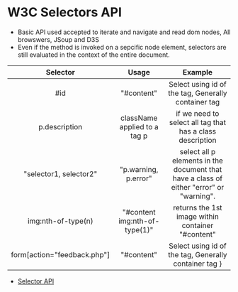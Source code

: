 # W3C Selectors API
* Basic API used accepted to iterate and navigate and read dom nodes, All browswers, JSoup and D3S
* Even if the method is invoked on a sepcific node element, selectors are still evaluated in the context of the entire document. 


| Selector | Usage | Example |
|:--------:|:--------:|:--------:|
| #id | "#content" | Select using id of the tag, Generally container tag  |
| p.description | className applied to a tag p | if we need to select all tag that has a class description |
| "selector1, selector2" | "p.warning, p.error" | select all p elements in the document that have a class of either "error" or "warning".  |
| img:nth-of-type(n) | "#content img:nth-of-type(1)" | returns the 1st image within container "#content"  |
| form[action="feedback.php"] | "#content" | Select using id of the tag, Generally container tag }  |


* [Selector API](https://www.w3.org/TR/selectors-api/)
